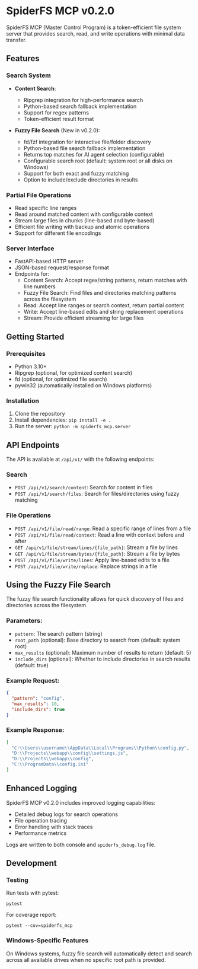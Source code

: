 # SpiderFS MCP v0.2.0

SpiderFS MCP (Master Control Program) is a token-efficient file system server that provides search, read, and write operations with minimal data transfer.

## Features

### Search System
- **Content Search**:
  - Ripgrep integration for high-performance search
  - Python-based search fallback implementation
  - Support for regex patterns
  - Token-efficient result format

- **Fuzzy File Search** (New in v0.2.0):
  - fd/fzf integration for interactive file/folder discovery
  - Python-based file search fallback implementation
  - Returns top matches for AI agent selection (configurable)
  - Configurable search root (default: system root or all disks on Windows)
  - Support for both exact and fuzzy matching
  - Option to include/exclude directories in results

### Partial File Operations
- Read specific line ranges
- Read around matched content with configurable context
- Stream large files in chunks (line-based and byte-based)
- Efficient file writing with backup and atomic operations
- Support for different file encodings

### Server Interface
- FastAPI-based HTTP server
- JSON-based request/response format
- Endpoints for:
  - Content Search: Accept regex/string patterns, return matches with line numbers
  - Fuzzy File Search: Find files and directories matching patterns across the filesystem
  - Read: Accept line ranges or search context, return partial content
  - Write: Accept line-based edits and string replacement operations
  - Stream: Provide efficient streaming for large files

## Getting Started

### Prerequisites
- Python 3.10+
- Ripgrep (optional, for optimized content search)
- fd (optional, for optimized file search)
- pywin32 (automatically installed on Windows platforms)

### Installation
1. Clone the repository
2. Install dependencies: `pip install -e .`
3. Run the server: `python -m spiderfs_mcp.server`

## API Endpoints

The API is available at `/api/v1/` with the following endpoints:

### Search
- `POST /api/v1/search/content`: Search for content in files
- `POST /api/v1/search/files`: Search for files/directories using fuzzy matching

### File Operations
- `POST /api/v1/file/read/range`: Read a specific range of lines from a file
- `POST /api/v1/file/read/context`: Read a line with context before and after
- `GET /api/v1/file/stream/lines/{file_path}`: Stream a file by lines
- `GET /api/v1/file/stream/bytes/{file_path}`: Stream a file by bytes
- `POST /api/v1/file/write/lines`: Apply line-based edits to a file
- `POST /api/v1/file/write/replace`: Replace strings in a file

## Using the Fuzzy File Search

The fuzzy file search functionality allows for quick discovery of files and directories across the filesystem.

### Parameters:
- `pattern`: The search pattern (string)
- `root_path` (optional): Base directory to search from (default: system root)
- `max_results` (optional): Maximum number of results to return (default: 5)
- `include_dirs` (optional): Whether to include directories in search results (default: true)

### Example Request:
```json
{
  "pattern": "config",
  "max_results": 10,
  "include_dirs": true
}
```

### Example Response:
```json
[
  "C:\\Users\\username\\AppData\\Local\\Programs\\Python\\config.py",
  "D:\\Projects\\webapp\\config\\settings.js",
  "D:\\Projects\\webapp\\config",
  "C:\\ProgramData\\config.ini"
]
```

## Enhanced Logging

SpiderFS MCP v0.2.0 includes improved logging capabilities:
- Detailed debug logs for search operations
- File operation tracing
- Error handling with stack traces
- Performance metrics

Logs are written to both console and `spiderfs_debug.log` file.

## Development

### Testing
Run tests with pytest:
```
pytest
```

For coverage report:
```
pytest --cov=spiderfs_mcp
```

### Windows-Specific Features
On Windows systems, fuzzy file search will automatically detect and search across all available drives when no specific root path is provided.